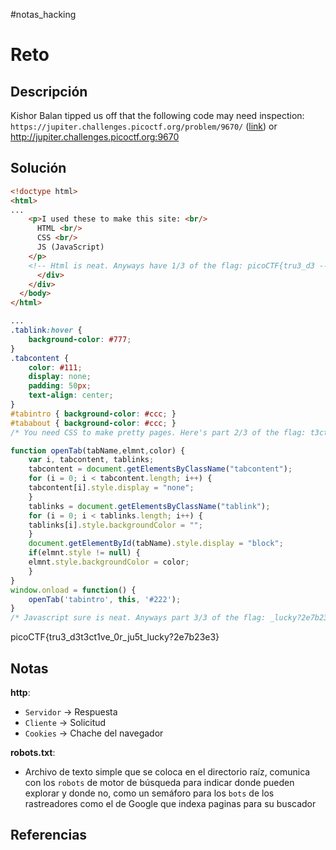 #notas_hacking
# Reto
## Descripción
Kishor Balan tipped us off that the following code may need inspection: `https://jupiter.challenges.picoctf.org/problem/9670/` ([link](https://jupiter.challenges.picoctf.org/problem/9670/)) or http://jupiter.challenges.picoctf.org:9670
## Solución
```html
<!doctype html>
<html>
...
	<p>I used these to make this site: <br/>
	  HTML <br/>
	  CSS <br/>
	  JS (JavaScript)
	</p>
	<!-- Html is neat. Anyways have 1/3 of the flag: picoCTF{tru3_d3 -->
      </div>
    </div>
  </body>
</html>
```
```css
...
.tablink:hover {
    background-color: #777;
}
.tabcontent {
    color: #111;
    display: none;
    padding: 50px;
    text-align: center;
}
#tabintro { background-color: #ccc; }
#tababout { background-color: #ccc; }
/* You need CSS to make pretty pages. Here's part 2/3 of the flag: t3ct1ve_0r_ju5t */
```
```js
function openTab(tabName,elmnt,color) {
    var i, tabcontent, tablinks;
    tabcontent = document.getElementsByClassName("tabcontent");
    for (i = 0; i < tabcontent.length; i++) {
	tabcontent[i].style.display = "none";
    }
    tablinks = document.getElementsByClassName("tablink");
    for (i = 0; i < tablinks.length; i++) {
	tablinks[i].style.backgroundColor = "";
    }
    document.getElementById(tabName).style.display = "block";
    if(elmnt.style != null) {
	elmnt.style.backgroundColor = color;
    }
}
window.onload = function() {
    openTab('tabintro', this, '#222');
}
/* Javascript sure is neat. Anyways part 3/3 of the flag: _lucky?2e7b23e3} */
```
picoCTF{tru3_d3t3ct1ve_0r_ju5t_lucky?2e7b23e3}
## Notas
**http**:
- `Servidor` -> Respuesta
- `Cliente`   -> Solicitud
- `Cookies`   -> Chache del navegador

**robots.txt**:
- Archivo de texto simple que se coloca en el directorio raíz, comunica con los `robots` de motor de búsqueda para indicar donde pueden explorar y donde no, como un semáforo para los `bots` de los rastreadores como el de Google que indexa paginas para su buscador
## Referencias
